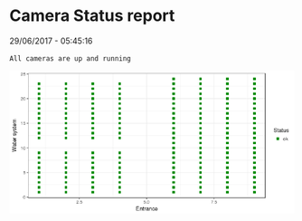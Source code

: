 Camera Status report
================
29/06/2017 - 05:45:16

    All cameras are up and running

![](camreport_files/figure-markdown_github/unnamed-chunk-2-1.png)
